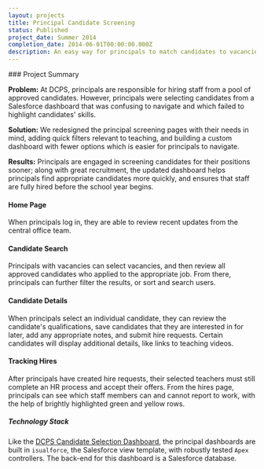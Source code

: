 ```yaml
---
layout: projects
title: Principal Candidate Screening
status: Published
project_date: Summer 2014
completion_date: 2014-06-01T00:00:00.000Z
description: An easy way for principals to match candidates to vacancies.
---
```



<div class="panel panel-default" markdown="1">
<div class="panel-body" markdown="1">
<div class="page-header" markdown="1">
### Project Summary
</div>

__Problem:__ At DCPS, principals are responsible for hiring staff from a pool of approved candidates. However, principals were selecting candidates from a Salesforce dashboard that was confusing to navigate and which failed to highlight candidates' skills.

__Solution:__ We redesigned the principal screening pages with their needs in mind, adding quick filters relevant to teaching, and building a  custom dashboard with fewer options which is easier for principals to navigate.

__Results:__ Principals are engaged in screening candidates for their positions sooner; along with great recruitment, the updated dashboard helps principals find appropriate candidates more quickly, and ensures that staff are fully hired before the school year begins.
</div>
</div>

#### Home Page

When principals log in, they are able to review recent updates from the central office team.

#### Candidate Search

Principals with vacancies can select vacancies, and then review all approved candidates who applied to the appropriate job. From there, principals can further filter the results, or sort and search users.

#### Candidate Details

When principals select an individual candidate, they can review the candidate's qualifications, save candidates that they are interested in for later, add any appropriate notes, and submit hire requests. Certain candidates will display additional details, like links to teaching videos.

#### Tracking Hires

After principals have created hire requests, their selected teachers must still complete an HR process and accept their offers. From the hires page, principals can see which staff members can and cannot report to work, with the help of brightly highlighted green and yellow rows.

##### Technology Stack

Like the [DCPS Candidate Selection Dashboard](/projects/tsho-custom-screening.html), the principal dashboards are built in `isualforce`, the Salesforce view template, with robustly tested `Apex` controllers. The back-end for this dashboard is a Salesforce database.
